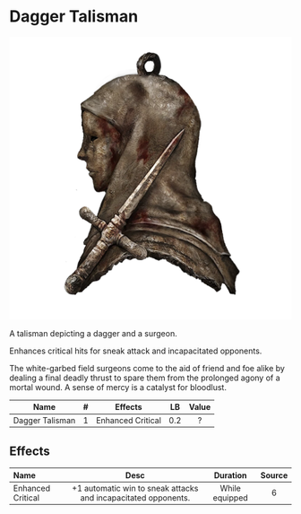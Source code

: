 # Dagger Talisman

![Copyrighted Image](DaggerTalisman.png)



A talisman depicting a dagger and a surgeon.

Enhances critical hits for sneak attack and incapacitated opponents.

The white-garbed field surgeons come to the aid of friend and foe alike by dealing a final deadly thrust to spare them from the prolonged agony of a mortal wound. A sense of mercy is a catalyst for bloodlust.



|      Name      | # |      Effects      | LB | Value |
| :-------------: | :-: | :---------------: | :-: | :---: |
| Dagger Talisman | 1 | Enhanced Critical | 0.2 |   ?   |

## Effects

| Name              |                             Desc                             |    Duration    | Source |
| :---------------- | :------------------------------------------------------------: | :------------: | :-----------: |
| Enhanced Critical | +1 automatic win to sneak attacks and incapacitated opponents. | While equipped |       6       |
